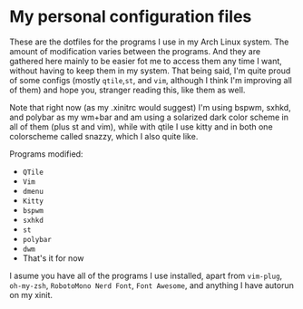 # My personal configuration files

These are the dotfiles for the programs I use in my Arch Linux system. The
amount of modification varies between the programs. And they are gathered here
mainly to be easier fot me to access them any time I want, without having to
keep them in my system. That being said, I'm quite proud of some configs
(mostly ```qtile```,```st```, and ```vim```, although I think I'm improving
all of them) and hope you, stranger reading this, like them as well.

Note that right now (as my .xinitrc would suggest) I'm using bspwm, sxhkd,
and polybar as my wm+bar and am using a solarized dark color scheme in all of
them (plus st and vim), while with qtile I use kitty and in both one
colorscheme called snazzy, which I also quite like.

Programs modified:
+ ```QTile```
+ ```Vim```
+ ```dmenu```
+ ```Kitty```
+ ```bspwm```
+ ```sxhkd```
+ ```st```
+ ```polybar```
+ ```dwm```
+ That's it for now

I asume you have all of the programs I use installed, apart from
```vim-plug```, ```oh-my-zsh```, ```RobotoMono Nerd Font```, ```Font Awesome```, and anything I have autorun on my xinit.
